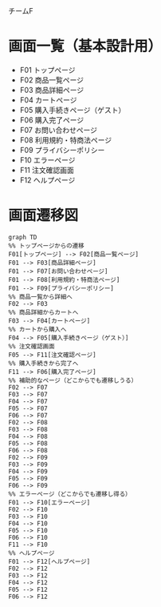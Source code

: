 チームF
# 画面一覧（基本設計用）
- F01 トップページ
- F02 商品一覧ページ
- F03 商品詳細ページ
- F04 カートページ
- F05 購入手続きページ（ゲスト）
- F06 購入完了ページ
- F07 お問い合わせページ
- F08 利用規約・特商法ページ
- F09 プライバシーポリシー
- F10 エラーページ
- F11 注文確認画面
- F12 ヘルプページ

# 画面遷移図

```mermaid
graph TD
%% トップページからの遷移
F01[トップページ] --> F02[商品一覧ページ]
F01 --> F03[商品詳細ページ]
F01 --> F07[お問い合わせページ]
F01 --> F08[利用規約・特商法ページ]
F01 --> F09[プライバシーポリシー]
%% 商品一覧から詳細へ
F02 --> F03
%% 商品詳細からカートへ
F03 --> F04[カートページ]
%% カートから購入へ
F04 --> F05[購入手続きページ（ゲスト）]
%% 注文確認画面
F05 --> F11[注文確認ページ]
%% 購入手続きから完了へ
F11 --> F06[購入完了ページ]
%% 補助的なページ（どこからでも遷移しうる）
F02 --> F07
F03 --> F07
F04 --> F07
F05 --> F07
F06 --> F07
F02 --> F08
F03 --> F08
F04 --> F08
F05 --> F08
F06 --> F08
F02 --> F09
F03 --> F09
F04 --> F09
F05 --> F09
F06 --> F09
%% エラーページ（どこからでも遷移し得る）
F01 --> F10[エラーページ]
F02 --> F10
F03 --> F10
F04 --> F10
F05 --> F10
F06 --> F10
F11 --> F10
%% ヘルプページ
F01 --> F12[ヘルプページ]
F02 --> F12
F03 --> F12
F04 --> F12
F05 --> F12
F06 --> F12
```